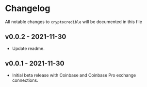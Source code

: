 # Changelog

All notable changes to `cryptocredible` will be documented in this file

## v0.0.2 - 2021-11-30
- Update readme.

## v0.0.1 - 2021-11-30
- Initial beta release with Coinbase and Coinbase Pro exchange connections.
